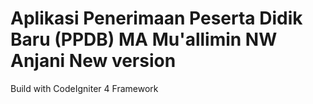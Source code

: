 # Aplikasi Penerimaan Peserta Didik Baru (PPDB) MA Mu'allimin NW Anjani New version 
Build with CodeIgniter 4 Framework
